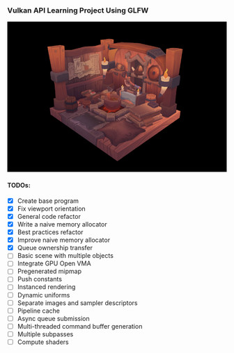 ### Vulkan API Learning Project Using GLFW
![Preview](/preview-viking-room.png)
#### TODOs:
- [x] Create base program
- [x] Fix viewport orientation
- [x] General code refactor
- [x] Write a naive memory allocator
- [x] Best practices refactor
- [x] Improve naive memory allocator
- [x] Queue ownership transfer
- [ ] Basic scene with multiple objects
- [ ] Integrate GPU Open VMA
- [ ] Pregenerated mipmap
- [ ] Push constants
- [ ] Instanced rendering
- [ ] Dynamic uniforms
- [ ] Separate images and sampler descriptors
- [ ] Pipeline cache
- [ ] Async queue submission
- [ ] Multi-threaded command buffer generation
- [ ] Multiple subpasses
- [ ] Compute shaders
